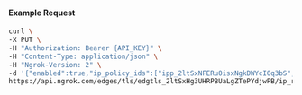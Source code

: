 <!-- Code generated for API Clients. DO NOT EDIT. -->

#### Example Request

```bash
curl \
-X PUT \
-H "Authorization: Bearer {API_KEY}" \
-H "Content-Type: application/json" \
-H "Ngrok-Version: 2" \
-d '{"enabled":true,"ip_policy_ids":["ipp_2ltSxNFERu0isxNgkDWYcI0q3bS","ipp_2ltSxKWVKEtkfBmU5hl2YNhftBU"]}' \
https://api.ngrok.com/edges/tls/edgtls_2ltSxHg3UHRPBUaLgZTePYdjwPB/ip_restriction
```
